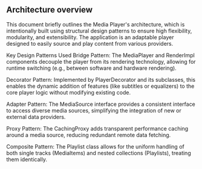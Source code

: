 Architecture overview
---------------------

This document briefly outlines the Media Player's architecture, which is intentionally built using structural design patterns to ensure high flexibility, modularity, and extensibility. The application is an adaptable player designed to easily source and play content from various providers.

Key Design Patterns Used
Bridge Pattern: The MediaPlayer and RenderImpl components decouple the player from its rendering technology, allowing for runtime switching (e.g., between software and hardware rendering).

Decorator Pattern: Implemented by PlayerDecorator and its subclasses, this enables the dynamic addition of features (like subtitles or equalizers) to the core player logic without modifying existing code.

Adapter Pattern: The MediaSource interface provides a consistent interface to access diverse media sources, simplifying the integration of new or external data providers.

Proxy Pattern: The CachingProxy adds transparent performance caching around a media source, reducing redundant remote data fetching.

Composite Pattern: The Playlist class allows for the uniform handling of both single tracks (MediaItems) and nested collections (Playlists), treating them identically.
